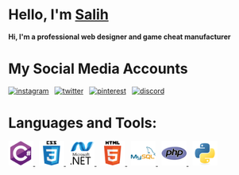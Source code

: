 <h1>Hello, I'm <a href="https://tgasalih.xyz">Salih</a></h1>
<b>Hi, I'm a professional web designer and game cheat manufacturer</b>

<h1>My Social Media Accounts</h1>

<a href="https://instagram.com/tga.salih" target="blank"><img width="70" src="https://cdn2.iconfinder.com/data/icons/social-network-logo-collection-2/512/31-128.png" alt="instagram"></a>
&nbsp;
<a href="https://twitter.com/tgasalih" target="blank"><img width="70" src="https://cdn2.iconfinder.com/data/icons/social-network-logo-collection-2/512/22-128.png" alt="twitter"></a>
&nbsp;
<a href="https://pinterest.com/tgasalih/" target="blank"><img width="70" src="https://cdn2.iconfinder.com/data/icons/social-network-logo-collection-2/512/3-128.png" alt="pinterest"></a>
&nbsp;
<a href="https://tgasalih.xyz" target="blank"><img width="70" src="https://cdn2.iconfinder.com/data/icons/social-network-logo-collection-2/512/9-128.png" alt="discord"></a>




<h1>Languages and Tools:</h1>


<a href="https://www.w3schools.com/cs/" target="_blank"> <img src="https://raw.githubusercontent.com/devicons/devicon/master/icons/csharp/csharp-original.svg" alt="csharp" width="50" height="50"/> </a> 
&nbsp;
<a href="https://www.w3schools.com/css/" target="_blank"> <img src="https://raw.githubusercontent.com/devicons/devicon/master/icons/css3/css3-original-wordmark.svg" alt="css3" width="50" height="50"/> </a> 
&nbsp;
<a href="https://dotnet.microsoft.com/" target="_blank"> <img src="https://raw.githubusercontent.com/devicons/devicon/master/icons/dot-net/dot-net-original-wordmark.svg" alt="dotnet" width="50" height="50"/> </a> 
&nbsp;
<a href="https://www.w3.org/html/" target="_blank"> <img src="https://raw.githubusercontent.com/devicons/devicon/master/icons/html5/html5-original-wordmark.svg" alt="html5" width="50" height="50"/> </a>
&nbsp;
<a href="https://www.mysql.com/" target="_blank"> <img src="https://raw.githubusercontent.com/devicons/devicon/master/icons/mysql/mysql-original-wordmark.svg" alt="mysql" width="50" height="50"/> </a> 
&nbsp;
<a href="https://www.php.net" target="_blank"> <img src="https://raw.githubusercontent.com/devicons/devicon/master/icons/php/php-original.svg" alt="php" width="50" height="50"/> </a> 
&nbsp;
<a href="https://www.python.org" target="_blank"> <img src="https://raw.githubusercontent.com/devicons/devicon/master/icons/python/python-original.svg" alt="python" width="50" height="50"/> </a>





